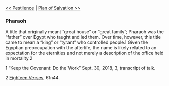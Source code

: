 [<< Pestilence](Pestilence)  |  [Plan of Salvation >>](Plan%20of%20Salvation)

### Pharaoh
A title that originally meant “great house” or “great family”; Pharaoh was the “father” over Egypt who taught and led them. Over time, however, this title came to mean a “king” or “tyrant” who controlled people.1 Given the Egyptian preoccupation with the afterlife, the name is likely related to an expectation for the eternities and not merely a description of the office held in mortality.2



1 “Keep the Covenant: Do the Work” Sept. 30, 2018, 3, transcript of talk.


2
[Eighteen Verses](#), 61n44.